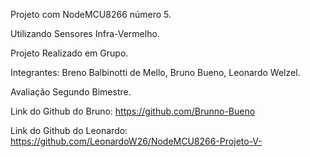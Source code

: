 Projeto com NodeMCU8266 número 5.

Utilizando Sensores Infra-Vermelho.

Projeto Realizado em Grupo.

Integrantes: Breno Balbinotti de Mello, Bruno Bueno, Leonardo Welzel.

Avaliação Segundo Bimestre.

Link do Github do Bruno:
https://github.com/Brunno-Bueno

Link do Github do Leonardo:
https://github.com/LeonardoW26/NodeMCU8266-Projeto-V-